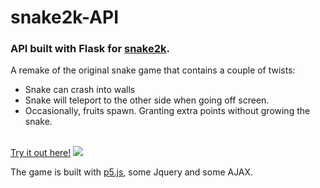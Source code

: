 # snake2k-API 

### API built with Flask for <a href="http://206.189.191.252/">snake2k</a>.

A remake of the original snake game that contains a couple of twists:
* Snake can crash into walls
* Snake will teleport to the other side when going off screen. 
* Occasionally, fruits spawn. Granting extra points without growing the snake.


</br>
<a href="http://206.189.191.252">Try it out here!</a>
<img src="http://206.189.191.252/demo.gif" />
</br>

The game is built with <a href="https://github.com/processing/p5.js">p5.js</a>, some Jquery and some AJAX.
